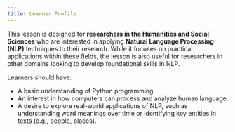```yaml
---
title: Learner Profile
---
```


This lesson is designed for **researchers in the Humanities and Social Sciences** who are interested in applying **Natural Language Processing (NLP)** techniques to their research. While it focuses on practical applications within these fields, the lesson is also useful for researchers in other domains looking to develop foundational skills in NLP.

Learners should have:

- A basic understanding of Python programming.
- An interest in how computers can process and analyze human language.
- A desire to explore real-world applications of NLP, such as understanding word meanings over time or identifying key entities in texts (e.g., people, places).

